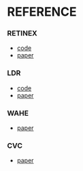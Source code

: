 REFERENCE
===
### RETINEX
- [code](https://github.com/martinli0822/Low-light-image-enhancement) 
- [paper](https://ieeexplore.ieee.org/document/8304597) 
### LDR
- [code](http://mcl.korea.ac.kr/cwlee_tip2013/) 
- [paper](https://ieeexplore.ieee.org/document/6615961) 
### WAHE
- [paper](https://ieeexplore.ieee.org/document/4895264)  
### CVC
- [paper](https://ieeexplore.ieee.org/document/5773086) 
